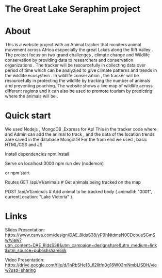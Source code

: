 # The Great Lake Seraphim project

# About
This is a website project with an Animal tracker that moniters animal movement across Africa escpecially the great Lakes along the Rift Valley .
The project focus on two grand challenges , climate change and Wildlife conservation by providing data to researchers and conservation organizations . The tracker will be resourcefully in collecting data over period of time which can be analyzied to give climate patterns and trends in the wildlife ecosystem . In wildlife conservation , the tracker will be resourcefully in protecting the wildlife by tracking the number of animals and preventing poaching.  The website shows a live map of wildlife across different regions and it can also be used to promote tourism by  predicting  where the animals will be .

# Quick start 
We used Nodejs , MongoDB ,Express for ApI 
This in the tracker code where and Admin can add the animal to track , and the data of the location trends aare saved in the database MongoDB
For the from end we used , basic HTML/CSS and JS

Install dependencies
npm install

Serve on localhost:3000
npm run dev (nodemon)

or
npm start

Routes
GET    /api/v1/animals # Get animals being tracked on the map

POST   /api/v1/animals # Add animal to be tracked 
body { animalId: "0001", currentLocation: "Lake Victoria" }


# Links 


Slides Presentation:  https://www.canva.com/design/DAE_8IdsS38/yP9hNtdmsN0CDcbueSGmSw/view?utm_content=DAE_8IdsS38&utm_campaign=designshare&utm_medium=link&utm_source=publishsharelink   

Video Presentation: https://drive.google.com/file/d/1nRbSHe13_62Iltfn0g16W03mNmbLISDH/view?usp=sharing 











